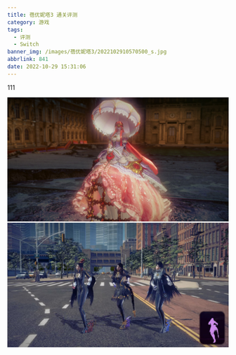 ```yaml
---
title: 蓓优妮塔3 通关评测
category: 游戏
tags:
  - 评测
  - Switch
banner_img: /images/蓓优妮塔3/2022102910570500_s.jpg
abbrlink: 841
date: 2022-10-29 15:31:06
---
```


111

![2022102820451500_s](../images/蓓优妮塔3/2022102820451500_s.jpg)![影流之主！](../images/蓓优妮塔3/2022102910193400_s.jpg)
